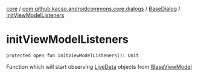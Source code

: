 [core](../../index.md) / [com.github.kacso.androidcommons.core.dialogs](../index.md) / [BaseDialog](index.md) / [initViewModelListeners](.)

# initViewModelListeners

`protected open fun initViewModelListeners(): Unit`

Function which will start observing [LiveData](#) objects from [IBaseViewModel](../../com.github.kacso.androidcommons.core.mvvm.viewmodels/-i-base-view-model/index.md)

